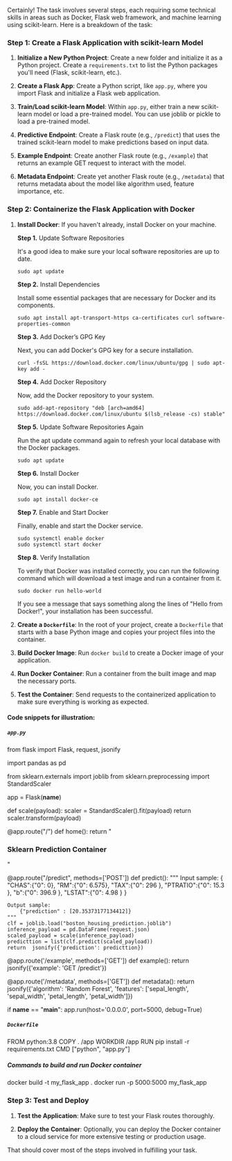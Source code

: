 
Certainly! The task involves several steps, each requiring some technical skills in areas such as Docker, Flask web framework, and machine learning using scikit-learn. Here is a breakdown of the task:

### Step 1: Create a Flask Application with scikit-learn Model

1.  **Initialize a New Python Project**: Create a new folder and initialize it as a Python project. Create a `requirements.txt` to list the Python packages you'll need (Flask, scikit-learn, etc.).
    
2.  **Create a Flask App**: Create a Python script, like `app.py`, where you import Flask and initialize a Flask web application.
    
3.  **Train/Load scikit-learn Model**: Within `app.py`, either train a new scikit-learn model or load a pre-trained model. You can use joblib or pickle to load a pre-trained model.
    
4.  **Predictive Endpoint**: Create a Flask route (e.g., `/predict`) that uses the trained scikit-learn model to make predictions based on input data.
    
5.  **Example Endpoint**: Create another Flask route (e.g., `/example`) that returns an example GET request to interact with the model.
    
6.  **Metadata Endpoint**: Create yet another Flask route (e.g., `/metadata`) that returns metadata about the model like algorithm used, feature importance, etc.
    

### Step 2: Containerize the Flask Application with Docker

1.  **Install Docker**: If you haven't already, install Docker on your machine.
	
    **Step 1.** Update Software Repositories
		
    It's a good idea to make sure your local software repositories are up to date.
				
        sudo apt update 

    **Step 2.** Install Dependencies
	
    Install some essential packages that are necessary for Docker and its components.
    		
        sudo apt install apt-transport-https ca-certificates curl software-properties-common
    		 
		
    **Step 3.** Add Docker’s GPG Key

    Next, you can add Docker's GPG key for a secure installation.
  		
        curl -fsSL https://download.docker.com/linux/ubuntu/gpg | sudo apt-key add -
  		 

    **Step 4.** Add Docker Repository
		
    Now, add the Docker repository to your system.

        sudo add-apt-repository "deb [arch=amd64] https://download.docker.com/linux/ubuntu $(lsb_release -cs) stable"
		 

    **Step 5.** Update Software Repositories Again
    
    Run the apt update command again to refresh your local database with the Docker packages.
			
        sudo apt update
		 

    **Step 6.** Install Docker
    
    Now, you can install Docker.
				
        sudo apt install docker-ce
		 

    **Step 7.** Enable and Start Docker
        
    Finally, enable and start the Docker service.
				
        sudo systemctl enable docker
        sudo systemctl start docker
    		 

    **Step 8.** Verify Installation
    
    To verify that Docker was installed correctly, you can run the following command which will download a test image and run a container from it.
		
        sudo docker run hello-world
		 
    If you see a message that says something along the lines of "Hello from Docker!", your installation has been successful.    

2.  **Create a `Dockerfile`**: In the root of your project, create a `Dockerfile` that starts with a base Python image and copies your project files into the container.
    
3.  **Build Docker Image**: Run `docker build` to create a Docker image of your application.
    
4.  **Run Docker Container**: Run a container from the built image and map the necessary ports.
    
5.  **Test the Container**: Send requests to the containerized application to make sure everything is working as expected.
    

#### Code snippets for illustration:

##### `app.py`


from flask import Flask, request, jsonify

import pandas as pd

from sklearn.externals import joblib
from sklearn.preprocessing import StandardScaler

app = Flask(__name__)

def scale(payload):
    scaler = StandardScaler().fit(payload)
    return scaler.transform(payload)

@app.route("/")
def home():
    return "<h3>Sklearn Prediction Container</h3>"

@app.route("/predict", methods=['POST'])
def predict():
    """
    Input sample:
    {
        "CHAS":{"0": 0}, "RM":{"0": 6.575},
        "TAX":{"0": 296 }, "PTRATIO":{"0": 15.3 },
        "b":{"0": 396.9 }, "LSTAT":{"0": 4.98 }
    }
    
    Output sample:
        {"prediction" : [20.35373177134412]}
    """
    clf = joblib.load("boston_housing_prediction.joblib")
    inference_payload = pd.DataFrame(request.json)
    scaled_payload = scale(inference_payload)
    predicttion = list(clf.predict(scaled_payload))
    return  jsonify({'prediction': predicttion})

@app.route('/example', methods=['GET'])
def example():
    return jsonify({'example': 'GET /predict'})

@app.route('/metadata', methods=['GET'])
def metadata():
    return jsonify({'algorithm': 'Random Forest', 'features': ['sepal_length', 'sepal_width', 'petal_length', 'petal_width']})

if __name__ == "__main__":
    app.run(host='0.0.0.0', port=5000, debug=True)

##### `Dockerfile`


FROM python:3.8
COPY . /app
WORKDIR /app
RUN pip install -r requirements.txt
CMD ["python", "app.py"]


##### Commands to build and run Docker container


docker build -t my_flask_app .
docker run -p 5000:5000 my_flask_app
 

### Step 3: Test and Deploy

1.  **Test the Application**: Make sure to test your Flask routes thoroughly.
    
2.  **Deploy the Container**: Optionally, you can deploy the Docker container to a cloud service for more extensive testing or production usage.
    

That should cover most of the steps involved in fulfilling your task.
